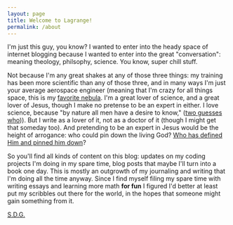 ```yaml
---
layout: page
title: Welcome to Lagrange!
permalink: /about
---
```


I'm just this guy, you know? I wanted to enter into the heady
space of internet blogging because I wanted to enter into 
the great "conversation": meaning theology, philsophy, science. You 
know, super chill stuff. 

Not because I'm any great shakes at any of those three things: my training
has been more scientific than any of those three, and in many ways
I'm just your average aerospace engineer (meaning that I'm crazy 
for all things space, this is my [favorite nebula](https://en.wikipedia.org/wiki/Carina_Nebula).
I'm a great lover of science, and a great lover of Jesus, though I make no pretense
to be an expert in either. I love science, because "by nature all men have a
desire to know," \([two guesses who](https://en.wikipedia.org/wiki/Aristotle))\). 
But I write as a lover of it, not as a doctor of it (though I might get that 
someday too). And pretending to be an expert in Jesus would be the height
of arrogance: who could pin down the living God? [Who has defined Him and
pinned him down](https://biblehub.com/romans/11-34.htm)?


So you'll find all kinds of content on this blog: updates on my coding 
projects I'm doing in my spare time, blog posts that maybe I'll turn
into a book one day. This is mostly an outgrowth of my journaling and
writing that I'm doing all the time anyway. Since I find myself filing 
my spare time with writing essays and learning more math **for fun**
I figured I'd better at least put my scribbles out there for the world, 
in the hopes that someone might gain something from it. 

[S.D.G.](https://en.wikipedia.org/wiki/Soli_Deo_gloria)
